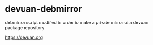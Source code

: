 # devuan-debmirror
debmirror script modified in order to make a private mirror of a devuan package repository

https://devuan.org
